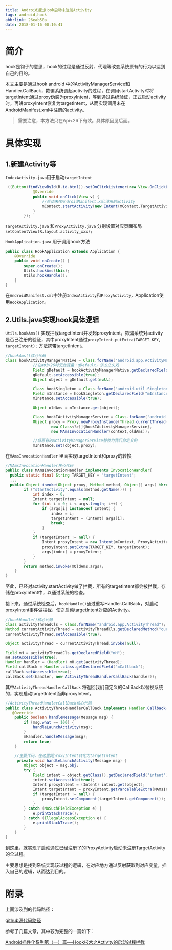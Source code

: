 ```yaml
---
title: Android通过Hook启动未注册Activity
tags: android,hook
abbrlink: 26eab50a
date: 2018-01-16 00:10:41
---
```


# 简介

hook是钩子的意思，hook的过程是通过反射、代理等改变系统原有的行为以达到自己的目的。

本文主要是通过hook android 中的ActivityManagerService和Handler.CallBack，欺骗系统调起activity的过程，在调用startActivity时将targetIntent通过proxy伪装为proxyIntent，等到通过系统验证，正式启动activity时，再讲proxyIntent恢复为targetIntent，从而实现调用未在AndroidManifest.xml中注册的activity。

> 需要注意，本方法只在Api<26下有效。具体原因见后面。

# 具体实现

## 1.新建Activity等

`IndexActivity.java`用于启动`targetIntent`

```java
 ((Button)findViewById(R.id.btn1)).setOnClickListener(new View.OnClickListener() {
            @Override
            public void onClick(View v) {
                //启动未在AndroidManifest.xml注册的activity
                mContext.startActivity(new Intent(mContext,TargetActivity.class));
            }
        });
```

`TargetActivity.java` 和`ProxyActivity.java` 分别设置对应页面布局`setContentView(R.layout.activity_xxx);`

`HookApplication.java` 用于调用hook方法

```java
public class HookApplication extends Application {
    @Override
    public void onCreate() {
        super.onCreate();
        Utils.hookAms(this);
        Utils.hookHandle();
    }
}
```

在`AndroidManifest.xml`中注册`IndexActivity`和`ProxyActivity`，Application使用`HookApplication`。

## 2.Utils.java实现hook具体逻辑

`Utils.hookAms()` 实现拦截targetIntent并发起proxyIntent，欺骗系统对activity是否已注册的验证，其中proxyIntent通过`proxyIntent.putExtra(TARGET_KEY, targetIntent);` 方法携带targetIntent。

```java
//hookAms()核心代码
Class hookActivityManagerNative = Class.forName("android.app.ActivityManagerNative");
            //在api>26时无此变量：gDefault，该方法失效
            Field gDefault = hookActivityManagerNative.getDeclaredField("gDefault");
            gDefault.setAccessible(true);
            Object object = gDefault.get(null);

            Class hookSingleton = Class.forName("android.util.Singleton");
            Field mInstance = hookSingleton.getDeclaredField("mInstance");
            mInstance.setAccessible(true);

            Object oldAms = mInstance.get(object);

            Class hookIActivityManagerService = Class.forName("android.app.IActivityManager");
            Object proxy = Proxy.newProxyInstance(Thread.currentThread().getContextClassLoader(),
                    new Class<?>[]{hookIActivityManagerService},
                    new MAmsInvocationHandler(context,oldAms));

			//将原有的ActivityManagerService替换为我们自定义的
            mInstance.set(object,proxy);
```

在`MAmsInvocationHandler` 里面实现targetIntent和proxy的转换

```java
//MAmsInvocationHandler核心代码
public class MAmsInvocationHandler implements InvocationHandler{
  public static final String TARGET_KEY = "targetIntent";
  ...
  public Object invoke(Object proxy, Method method, Object[] args) throws Throwable {
        if ("startActivity".equals(method.getName())) {
            int index = 0;
            Intent targetIntent = null;
            for (int i = 0; i < args.length; i++) {
                if (args[i] instanceof Intent) {
                    index = i;
                    targetIntent = (Intent) args[i];
                    break;
                }
            }
            if (targetIntent != null) {
                Intent proxyIntent = new Intent(mContext, ProxyActivity.class);
                proxyIntent.putExtra(TARGET_KEY, targetIntent);
                args[index] = proxyIntent;
            }
        }
        return method.invoke(mOldAms,args);
    }
}
```

至此，已经对activity.startActivity做了拦截，所有的targetIntent都会被拦截，存储在proxyIntent中，以通过系统的检查。

接下来，通过系统检查后，`hookHandle()`通过重写Handler.CallBack，对启动proxyIntent事件做拦截，使之启动targetIntent对应的Activity。

```java
//hookHandle()核心代码
Class activityThreadCls = Class.forName("android.app.ActivityThread");
Method currentActivityThread = activityThreadCls.getDeclaredMethod("currentActivityThread");
currentActivityThread.setAccessible(true);

Object activityThread = currentActivityThread.invoke(null);

Field mH = activityThreadCls.getDeclaredField("mH");
mH.setAccessible(true);
Handler handler = (Handler) mH.get(activityThread);
Field callBack = Handler.class.getDeclaredField("mCallback");
callBack.setAccessible(true);
callBack.set(handler, new ActivityThreadHandlerCallBack(handler));
```

其中`ActivityThreadHandlerCallBack` 将返回我们自定义的CallBack以替换系统的，实现启动targetIntent而非proxyIntent。

```java
//ActivityThreadHandlerCallBack核心代码
public class ActivityThreadHandlerCallBack implements Handler.Callback{
   @Override
    public boolean handleMessage(Message msg) {
        if (msg.what == 100) {
            handleLaunchActivity(msg);
        }
        mHandler.handleMessage(msg);
        return true;
    }
  
  	//主要代码，在这里将proxyIntent转化为targetIntent
     private void handleLaunchActivity(Message msg) {
        Object object = msg.obj;
        try {
            Field intent = object.getClass().getDeclaredField("intent");
            intent.setAccessible(true);
            Intent proxyIntent = (Intent) intent.get(object);
            Intent targetIntent = proxyIntent.getParcelableExtra(MAmsInvocationHandler.TARGET_KEY);
            if (targetIntent != null) {
                proxyIntent.setComponent(targetIntent.getComponent());
            }
        } catch (NoSuchFieldException e) {
            e.printStackTrace();
        } catch (IllegalAccessException e) {
            e.printStackTrace();
        }
    }
}
```

到这里，就实现了启动通过已经注册了的ProxyActivity启动未注册TargetActivity的全过程。

主要思想是找到系统实现该过程的逻辑，在对应地方通过反射获取到对应变量，插入自己的逻辑，从而达到目的。



# 附录

上面涉及到的代码路径：

[github源代码路径](https://github.com/jixiaoyong/AndroidNote/tree/master/code/AndroidHook/20180116)

参考了几篇文章，其中较为完整的一篇如下：

[Android插件化系列第（一）篇---Hook技术之Activity的启动过程拦截](https://www.jianshu.com/p/69bfbda302df)
